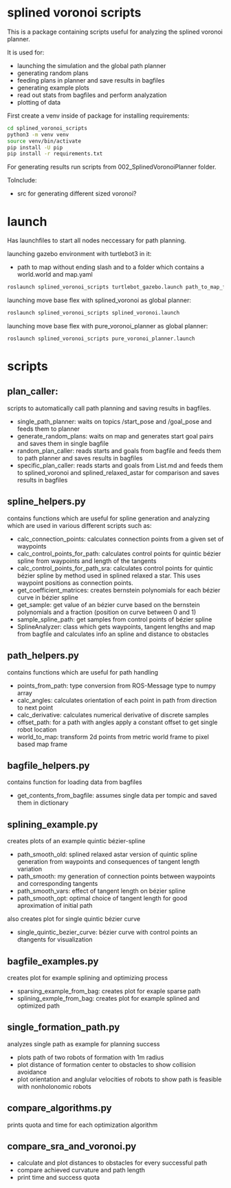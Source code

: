 # splined voronoi scripts

This is a package containing scripts useful for analyzing the splined voronoi planner.

It is used for:
- launching the simulation and the global path planner
- generating random plans
- feeding plans in planner and save results in bagfiles
- generating example plots
- read out stats from bagfiles and perform analyzation
- plotting of data

First create a venv inside of package for installing requirements:
```bash
cd splined_voronoi_scripts
python3 -m venv venv
source venv/bin/activate
pip install -U pip
pip install -r requirements.txt
```

For generating results run scripts from 002_SplinedVoronoiPlanner folder.

ToInclude:
- src for generating different sized voronoi?

# launch
Has launchfiles to start all nodes neccessary for path planning.

launching gazebo environment with turtlebot3 in it:
- path to map without ending slash and to a folder which contains a world.world and map.yaml
```bash
roslaunch splined_voronoi_scripts turtlebot_gazebo.launch path_to_map_folder:=/path/to/maps/folder
```

launching move base flex with splined_voronoi as global planner:
```bash
roslaunch splined_voronoi_scripts splined_voronoi.launch
```

launching move base flex with pure_voronoi_planner as global planner:
```bash
roslaunch splined_voronoi_scripts pure_voronoi_planner.launch
```


# scripts

## plan_caller:
scripts to automatically call path planning and saving results in bagfiles.
- single_path_planner: waits on topics /start_pose and /goal_pose and feeds them to planner
- generate_random_plans: waits on map and generates start goal pairs and saves them in single bagfile
- random_plan_caller: reads starts and goals from bagfile and feeds them to path planner and saves results in bagfiles
- specific_plan_caller: reads starts and goals from List.md and feeds them to splined_voronoi and splined_relaxed_astar for comparison and saves results in bagfiles

## spline_helpers.py
contains functions which are useful for spline generation and analyzing which are used in various different scripts such as:
- calc_connection_points: calculates connection points from a given set of waypoints
- calc_control_points_for_path: calculates control points for quintic bézier spline from waypoints and length of the tangents
- calc_control_points_for_path_sra: calculates control points for quintic bézier spline by method used in splined relaxed a star. This uses waypoint positions as connection points.
- get_coefficient_matrices: creates bernstein polynomials for each bézier curve in bézier spline
- get_sample: get value of an bézier curve based on the bernstein polynomials and a fraction (position on curve between 0 and 1)
- sample_spline_path: get samples from control points of bézier spline
- SplineAnalyzer: class which gets waypoints, tangent lengths and map from bagfile and calculates info an spline and distance to obstacles 

## path_helpers.py
contains functions which are useful for path handling
- points_from_path: type conversion from ROS-Message type to numpy array
- calc_angles: calculates orientation of each point in path from direction to next point
- calc_derivative: calculates numerical derivative of discrete samples
- offset_path: for a path with angles apply a constant offset to get single robot location
- world_to_map: transform 2d points from metric world frame to pixel based map frame


## bagfile_helpers.py
contains function for loading data from bagfiles
- get_contents_from_bagfile: assumes single data per tompic and saved them in dictionary


## splining_example.py
creates plots of an example quintic bézier-spline
- path_smooth_old: splined relaxed astar version of quintic spline generation from waypoints and consequences of tangent length variation
- path_smooth: my generation of connection points between waypoints and corresponding tangents
- path_smooth_vars: effect of tangent length on bézier spline
- path_smooth_opt: optimal choice of tangent length for good aproximation of initial path

also creates plot for single quintic bézier curve
- single_quintic_bezier_curve: bézier curve with control points an dtangents for visualization

## bagfile_examples.py
creates plot for example splining and optimizing process
- sparsing_example_from_bag: creates plot for exaple sparse path
- splining_exmple_from_bag: creates plot for example splined and optimized path

## single_formation_path.py
analyzes single path as example for planning success
- plots path of two robots of formation with 1m radius
- plot distance of formation center to obstacles to show collision avoidance
- plot orientation and anglular velocities of robots to show path is feasible with nonholonomic robots


## compare_algorithms.py
prints quota and time for each optimization algorithm

## compare_sra_and_voronoi.py

- calculate and plot distances to obstacles for every successful path
- compare achieved curvature and path length
- print time and success quota
